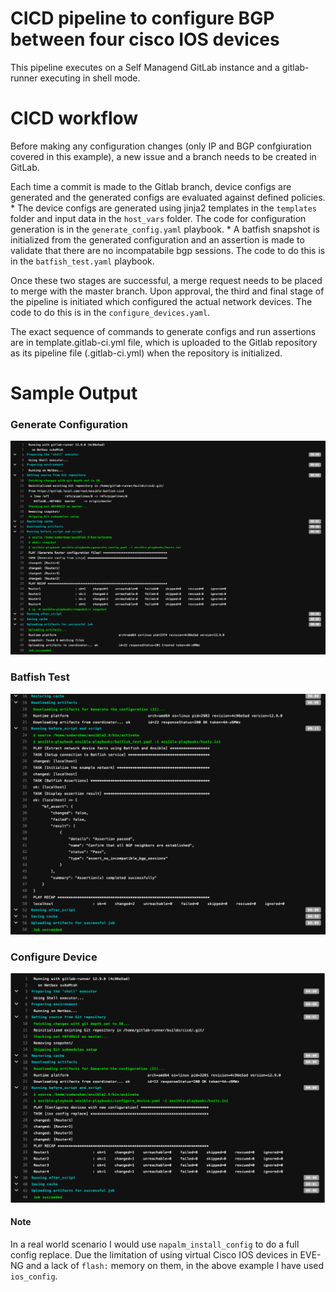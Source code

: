 # CICD pipeline to configure BGP between four cisco IOS devices

This pipeline executes on a Self Managend GitLab instance and a gitlab-runner executing in shell mode.

# CICD workflow

Before making any configuration changes (only IP and BGP confgiuration covered in this example), a new issue and a branch needs to be created in GitLab.

Each time a commit is made to the Gitlab branch, device configs are generated and the generated configs are evaluated against defined policies.
    * The device configs are generated using jinja2 templates in the `templates` folder and input data in the `host_vars` folder. The code for configuration generation is in the `generate_config.yaml` playbook.
    * A batfish snapshot is initialized from the generated configuration and an assertion is made to validate that there are no incompatabile bgp sessions. The code to do this is in the `batfish_test.yaml` playbook.

Once these two stages are successful, a merge request needs to be placed to merge with the master branch. Upon approval, the third and final stage of the pipeline is initiated which configured the actual network devices. The code to do this is in the `configure_devices.yaml`.

The exact sequence of commands to generate configs and run assertions are in template.gitlab-ci.yml file, which is uploaded to the Gitlab repository as its pipeline file (.gitlab-ci.yml) when the repository is initialized.

# Sample Output

### Generate Configuration
![alt text](images/generate_configuration.png)

### Batfish Test
![alt text](images/batfish_test.png)

### Configure Device
![alt text](images/configure_devices.png)

#### Note
In a real world scenario I would use `napalm_install_config` to do a full config replace.
Due the limitation of using virtual Cisco IOS devices in EVE-NG and a lack of `flash:` memory on them, in the above example I have used `ios_config`.
